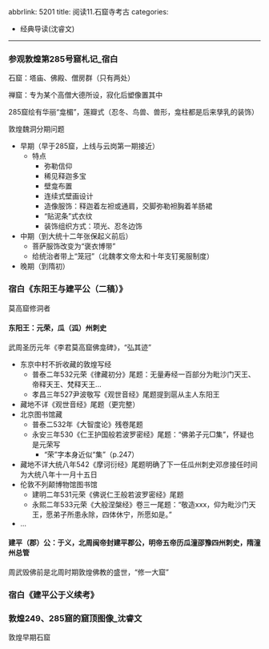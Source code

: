 abbrlink: 5201
title: 阅读11.石窟寺考古
categories:
  - 经典导读(沈睿文)
---
### 参观敦煌第285号窟札记_宿白

石窟：塔庙、佛殿、僧房群（只有两处）

禅窟：专为某个高僧大德所设，寂化后塑像置其中

285窟绘有华丽“龛楣”，莲瓣式（忍冬、鸟兽、兽形，龛柱都是后来孳乳的装饰）

敦煌魏洞分期问题

- 早期（早于285窟，上线与云岗第一期接近）
  - 特点
    - 弥勒信仰
    - 稀见释迦多宝
    - 壁龛布置
    - 连续式壁画设计
    - 造像服饰：释迦着左袒或通肩，交脚弥勒袒胸着羊肠裙
    - “贴泥条”式衣纹
    - 装饰组织方式：项光、忍冬边饰
- 中期（到大统十二年张保起义前后）
  - 菩萨服饰改变为“褒衣博带”
  - 给统治者带上“笼冠”（北魏孝文帝太和十年支钉冕服制度）
- 晚期（到隋初）

### 宿白《东阳王与建平公（二稿）》

莫高窟修洞者

#### 东阳王：元荣，瓜（泒）州刺史

武周圣历元年《李君莫高窟佛龛碑》，“弘其迹”

- 东京中村不折收藏的敦煌写经
  - 普泰二年532元荣《律藏初分》尾题：无量寿经一百部分为毗沙门天王、帝释天王、梵释天王...
  - 孝昌三年527尹波敬写《观世音经》尾题提到扈从主人东阳王
- 藏地不详《观世音经》尾题（更完整）
- 北京图书馆藏
  - 普泰二532年《大智度论》残卷尾题
  - 永安三年530《仁王护国般若波罗密经》尾题：“佛弟子元□集”，怀疑也是元荣写
    - “荣”字本身近似“集”（p.247）
- 藏地不详大统八年542《摩诃衍经》尾题明确了下一任瓜州刺史邓彦接任时间为大统八年十一月十五日
- 伦敦不列颠博物馆图书馆
  - 建明二年531元荣《佛说仁王般若波罗密经》尾题
  - 永熙二年533元荣《大般涅槃经》卷三一尾题：“敬造xxx，仰为毗沙门天王，愿弟子所患永除，四体休宁，所愿如是。”
- ...

#### 建平（郡）公：于义，北周闽帝封建平郡公，明帝五帝历瓜潼邵豫四州刺史，隋潼州总管

周武毁佛前是北周时期敦煌佛教的盛世，“修一大窟”

### 宿白《建平公于义续考》

### 敦煌249、285窟的窟顶图像_沈睿文

敦煌早期石窟